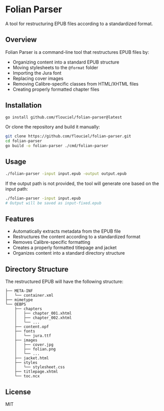 # Folian Parser

A tool for restructuring EPUB files according to a standardized format.

## Overview

Folian Parser is a command-line tool that restructures EPUB files by:

- Organizing content into a standard EPUB structure
- Moving stylesheets to the `@format` folder
- Importing the Jura font
- Replacing cover images
- Removing Calibre-specific classes from HTML/XHTML files
- Creating properly formatted chapter files

## Installation

```bash
go install github.com/flouciel/folian-parser@latest
```

Or clone the repository and build it manually:

```bash
git clone https://github.com/flouciel/folian-parser.git
cd folian-parser
go build -o folian-parser ./cmd/folian-parser
```

## Usage

```bash
./folian-parser -input input.epub -output output.epub
```

If the output path is not provided, the tool will generate one based on the input path:

```bash
./folian-parser -input input.epub
# Output will be saved as input-fixed.epub
```

## Features

- Automatically extracts metadata from the EPUB file
- Restructures the content according to a standardized format
- Removes Calibre-specific formatting
- Creates a properly formatted titlepage and jacket
- Organizes content into a standard directory structure

## Directory Structure

The restructured EPUB will have the following structure:

```
├── META-INF
│   └── container.xml
├── mimetype
└── OEBPS
    ├── chapters
    │   ├── chapter_001.xhtml
    │   ├── chapter_002.xhtml
    │   └── ...
    ├── content.opf
    ├── fonts
    │   └── jura.ttf
    ├── images
    │   ├── cover.jpg
    │   ├── folian.png
    │   └── ...
    ├── jacket.html
    ├── styles
    │   └── stylesheet.css
    ├── titlepage.xhtml
    └── toc.ncx
```

## License

MIT
